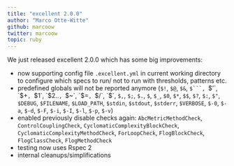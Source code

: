 ```yaml
---
title: "excellent 2.0.0"
author: "Marco Otte-Witte"
github: marcoow
twitter: marcoow
topic: ruby
---
```


We just released excellent 2.0.0 which has some big improvements:

<!--break-->

* now supporting config file `.excellent.yml` in current working directory to configure which specs to run/ not to run with thresholds, patterns etc.
* predefined globals will not be reported anymore (`$!`, `$@`, `$&`, `$```, `$’`, `$+`, `$1`, `$2..`, `$~`, `$=`, `$/`, `$\`, `$,`, `$;`, `$.`, `$`, `$_`, `$0`, `$*`, `$$`, `$?`, `$:`, `$"`, `$DEBUG`, `$FILENAME`, `$LOAD_PATH`, `$stdin`, `$stdout`, `$stderr`, `$VERBOSE`, `$-0`, `$-a`, `$-d`, `$-F`, `$-i`, `$-I`, `$-l`, `$-p`, `$-v`)
* enabled previously disable checks again: `AbcMetricMethodCheck`, `ControlCouplingCheck`, `CyclomaticComplexityBlockCheck`, `CyclomaticComplexityMethodCheck`, `ForLoopCheck`, `FlogBlockCheck`, `FlogClassCheck`, `FlogMethodCheck`
* testing now uses Rspec 2
* internal cleanups/simplifications
